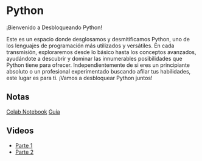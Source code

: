# Python

¡Bienvenido a Desbloqueando Python! 

Este es un espacio donde desglosamos y desmitificamos Python, uno de los lenguajes de programación más utilizados y versátiles. En cada transmisión, exploraremos desde lo básico hasta los conceptos avanzados, ayudándote a descubrir y dominar las innumerables posibilidades que Python tiene para ofrecer. Independientemente de si eres un principiante absoluto o un profesional experimentado buscando afilar tus habilidades, este lugar es para ti. ¡Vamos a desbloquear Python juntos!

## Notas

[Colab Notebook](https://colab.research.google.com/drive/1aFPCcKksdzt-6lkLqzzbg79VDTAjV84-?usp=sharing)
[Guía](https://www.programiz.com/python-programming)

## Videos

- [Parte 1](https://www.youtube.com/watch?v=7oe3E42NRDY)
- [Parte 2](https://www.youtube.com/watch?v=sJNI-xEQidc)
